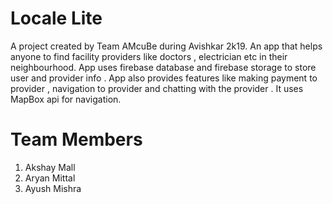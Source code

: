 # Locale Lite
A project created by Team AMcuBe during Avishkar 2k19. An app that helps anyone to find facility providers like doctors , electrician etc in their neighbourhood. App uses firebase database and firebase storage to store user and provider info . App also provides features like making payment to provider , navigation to provider and chatting with the provider . It uses MapBox api for navigation.

# Team Members
1. Akshay Mall
2. Aryan Mittal
3. Ayush Mishra
